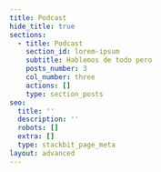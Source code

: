 ```yaml
---
title: Podcast
hide_title: true
sections:
  - title: Podcast
    section_id: lorem-ipsum
    subtitle: Hablemos de todo pero
    posts_number: 3
    col_number: three
    actions: []
    type: section_posts
seo:
  title: ''
  description: ''
  robots: []
  extra: []
  type: stackbit_page_meta
layout: advanced
---
```

